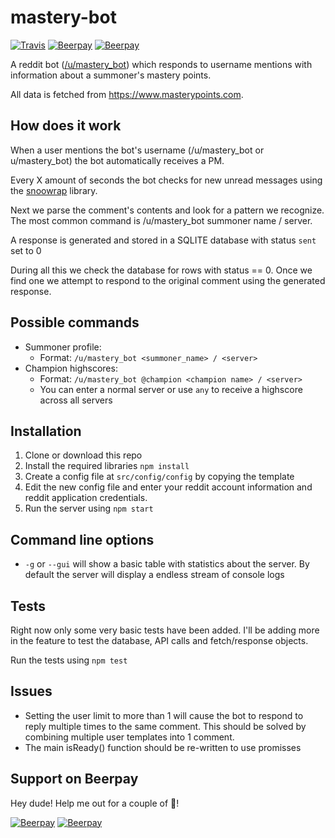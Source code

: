 mastery-bot
===========

[![Travis](https://img.shields.io/travis/Crecket/mastery-bot.svg)](https://travis-ci.org/Crecket/mastery-bot) [![Beerpay](https://beerpay.io/Crecket/mastery-bot/badge.svg?style=beer-square)](https://beerpay.io/Crecket/mastery-bot)   [![Beerpay](https://beerpay.io/Crecket/mastery-bot/make-wish.svg?style=flat-square)](https://beerpay.io/Crecket/mastery-bot?focus=wish)

A reddit bot ([/u/mastery_bot](https://www.reddit.com/user/mastery_bot/)) which responds to username mentions with information about a summoner's mastery points. 

All data is fetched from https://www.masterypoints.com.

## How does it work
When a user mentions the bot's username (/u/mastery_bot or u/mastery_bot) the bot automatically receives a PM. 

Every X amount of seconds the bot checks for new unread messages using the [snoowrap](https://github.com/not-an-aardvark/snoowrap) library.

Next we parse the comment's contents and look for a pattern we recognize. The most common command is /u/mastery_bot summoner name / server. 

A response is generated and stored in a SQLITE database with status `sent` set to 0

During all this we check the database for rows with status == 0. Once we find one we attempt to respond to the original comment using the generated response.

## Possible commands
- Summoner profile:
  - Format: `/u/mastery_bot <summoner_name> / <server>`
- Champion highscores:
  - Format: `/u/mastery_bot @champion <champion name> / <server>`
  - You can enter a normal server or use `any` to receive a highscore across all servers

## Installation
1. Clone or download this repo
2. Install the required libraries `npm install`
3. Create a config file at `src/config/config` by copying the template
4. Edit the new config file and enter your reddit account information and reddit application credentials.
5. Run the server using `npm start`

## Command line options
- `-g` or `--gui` will show a basic table with statistics about the server. By default the server will display a endless stream of console logs

## Tests
Right now only some very basic tests have been added. I'll be adding more in the feature to test the database, API calls and fetch/response objects.

Run the tests using `npm test`

## Issues
- Setting the user limit to more than 1 will cause the bot to respond to reply multiple times to the same comment. This should be solved by combining multiple user templates into 1 comment.
- The main isReady() function should be re-written to use promisses 

## Support on Beerpay
Hey dude! Help me out for a couple of :beers:!

[![Beerpay](https://beerpay.io/Crecket/mastery-bot/badge.svg?style=beer-square)](https://beerpay.io/Crecket/mastery-bot)  [![Beerpay](https://beerpay.io/Crecket/mastery-bot/make-wish.svg?style=flat-square)](https://beerpay.io/Crecket/mastery-bot?focus=wish)